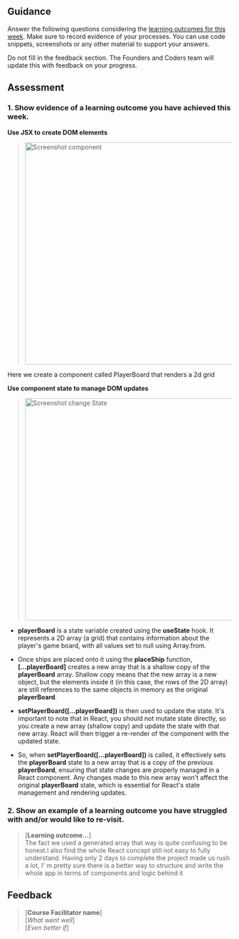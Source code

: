 ## Guidance
Answer the following questions considering the [learning outcomes for this week](https://learn.foundersandcoders.com/course/syllabus/developer/client-side-app/learning-outcomes/).
Make sure to record evidence of your processes. You can use code snippets, screenshots or any other material to support your answers.

Do not fill in the feedback section. The Founders and Coders team will update this with feedback on your progress.

## Assessment
 ### 1. Show evidence of a learning outcome you have achieved this week.
**Use JSX to create DOM elements**  
> <img src="https://github.com/fac28/Tommaso-progress-log/assets/63957194/c615171d-e04c-4935-b9af-acb0962262b6" alt="Screenshot component" width="500">
 
  Here we create a component called PlayerBoard that renders a 2d grid

**Use component state to manage DOM updates**
> <img src="https://github.com/fac28/Tommaso-progress-log/assets/63957194/dc4bb182-1d5f-46ac-a10a-3a158a7863d4" alt="Screenshot change State" width="500">

-  <strong>playerBoard</strong> is a state variable created using the <strong>useState</strong> hook. It represents a 2D array (a grid) that contains information  about the player's game board, with all values set to null using Array.from.

-  Once ships are placed onto it using the <strong>placeShip</strong> function, <strong>[...playerBoard]</strong> creates a new array that is a shallow copy of the <strong>playerBoard</strong> array. Shallow copy means that the new array is a new object, but the elements inside it (in this case, the rows of the 2D array) are still references to the same objects in memory as the original <strong>playerBoard</strong>.

-  <strong>setPlayerBoard([...playerBoard])</strong> is then used to update the state. It's important to note that in React, you should not mutate state directly, so you create a new array (shallow copy) and update the state with that new array. React will then trigger a re-render of the component with the updated state.

-  So, when <strong>setPlayerBoard([...playerBoard])</strong> is called, it effectively sets the <strong>playerBoard</strong> state to a new array that is a copy of the previous <strong>playerBoard</strong>, ensuring that state changes are properly managed in a React component. Any changes made to this new array won't affect the original <strong>playerBoard</strong> state, which is essential for React's state management and rendering updates.




 








 ### 2. Show an example of a learning outcome you have struggled with and/or would like to re-visit.
> [**Learning outcome...**]  
> The fact we used a generated array that way is quite confusing to be honest.I also find the whole React concept still not easy to fully understand. Having only 2 days to complete the project made us rush a lot, I' m pretty sure there is a better way to structure and write the whole app in terms of components and logic behind it

## Feedback
> [**Course Facilitator name**]  
> [*What went well*]  
> [*Even better if*]
